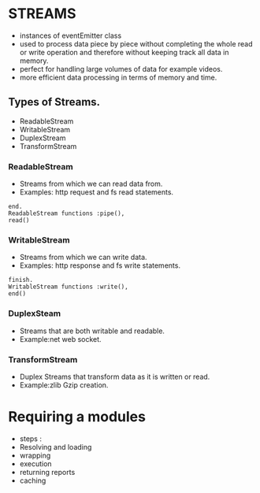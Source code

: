 # STREAMS

- instances of eventEmitter class
- used to process data piece by piece without completing the whole read or write operation and therefore without keeping track all data in memory.
- perfect for handling large volumes of data for example videos.
- more efficient data processing in terms of memory and time.

## Types of Streams.

- ReadableStream
- WritableStream
- DuplexStream
- TransformStream

### ReadableStream

- Streams from which we can read data from.
- Examples: http request and fs read statements.

```ReadableStream events : data,
end.
ReadableStream functions :pipe(),
read()
```

### WritableStream

- Streams from which we can write data.
- Examples: http response and fs write statements.

```WritableStream events : drain,
finish.
WritableStream functions :write(),
end()
```

### DuplexSteam

- Streams that are both writable and readable.
- Example:net web socket.

### TransformStream

- Duplex Streams that transform data as it is written or read.
- Example:zlib Gzip creation.

# Requiring a modules

- steps :
- Resolving and loading
- wrapping
- execution
- returning reports
- caching
